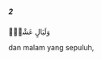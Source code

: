 ##### 2

<span class="ayah">وَلَيَالٍ عَشْرٍۢ</span>

<span class="ayah_translation">dan malam yang sepuluh,</span>
